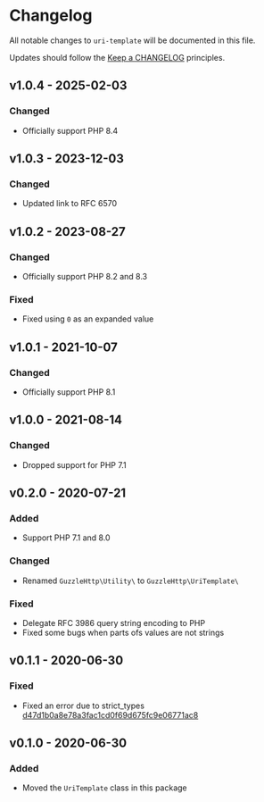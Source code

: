 # Changelog

All notable changes to `uri-template` will be documented in this file.

Updates should follow the [Keep a CHANGELOG](http://keepachangelog.com/) principles.

## v1.0.4 - 2025-02-03

### Changed

- Officially support PHP 8.4

## v1.0.3 - 2023-12-03

### Changed

- Updated link to RFC 6570

## v1.0.2 - 2023-08-27

### Changed

- Officially support PHP 8.2 and 8.3

### Fixed

- Fixed using `0` as an expanded value

## v1.0.1 - 2021-10-07

### Changed

- Officially support PHP 8.1

## v1.0.0 - 2021-08-14

### Changed

- Dropped support for PHP 7.1

## v0.2.0 - 2020-07-21

### Added

- Support PHP 7.1 and 8.0

### Changed

- Renamed `GuzzleHttp\Utility\` to `GuzzleHttp\UriTemplate\`

### Fixed

- Delegate RFC 3986 query string encoding to PHP
- Fixed some bugs when parts ofs values are not strings

## v0.1.1 - 2020-06-30

### Fixed

- Fixed an error due to strict_types [d47d1b0a8e78a3fac1cd0f69d675fc9e06771ac8](https://github.com/guzzle/uri-template/commit/d47d1b0a8e78a3fac1cd0f69d675fc9e06771ac8)

## v0.1.0 - 2020-06-30

### Added

- Moved the `UriTemplate` class in this package
